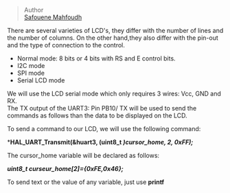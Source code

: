 > Author  
> [Safouene Mahfoudh](https://github.com/Safouene-Mahfoudh)  




There are several varieties of LCD's, they differ with the number of lines and the number of columns. On the other hand,they also differ with the pin-out and the type of connection to the control.

- Normal mode: 8 bits or 4 bits with RS and E control bits.
- I2C mode
- SPI mode
- Serial LCD mode

We will use the LCD serial mode which only requires 3 wires: Vcc, GND and RX.  
The TX output of the UART3: Pin PB10/ TX will be used to send the commands as follows than the data to be displayed on the LCD.

To send a command to our LCD, we will use the following command:

***HAL_UART_Transmit(&huart3, (uint8_t *)cursor_home, 2, 0xFF);***

The cursor_home variable will be declared as follows:

***uint8_t curseur_home[2]={0xFE,0x46};***

To send text or the value of any variable, just use **printf**
